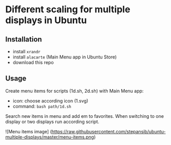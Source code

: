 # Different scaling for multiple displays in Ubuntu

## Installation
 - install `xrandr`
 - install `alacarte` (Main Menu app in Ubuntu Store)
 - download this repo

## Usage
Create menu items for scripts (1d.sh, 2d.sh) with Main Menu app:
 - icon: choose according icon (1.svg)
 - command: `bash path/1d.sh`

Search new items in menu and add em to favorites. When switching to one display or two displays run according script.

![Menu items image]
(https://raw.githubusercontent.com/stepansib/ubuntu-multiple-displays/master/menu-items.png)
